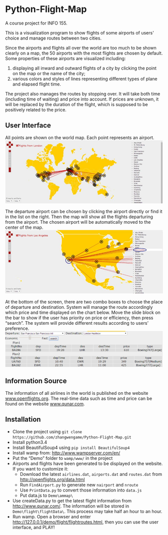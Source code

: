 Python-Flight-Map
=================
A course project for INFO 155. 

This is a visualization program to show flights of some airports of users' choice and manage routes between two cities. 

Since the airports and flights all over the world are too much to be shown clearly on a map, the 50 airports with the most flights are chosen by default. Some properties of these airports are visualized including:

1. displaying all inward and outward flights of a city by clicking the point on the map or the name of the city;
2. various colors and styles of lines representing different types of plane and elapsed flight time.

The project also manages the routes by stopping over. It will take both time (including time of waiting) and price into account. If prices are unknown, it will be replaced by the duration of the flight, which is supposed to be positively related to the price.

## User Interface

All points are shown on the world map. Each point represents an airport.
![ ](./PIC/1.png)

The departure airport can be chosen by clicking the airport directly or find it in the list on the right. Then the map will show all the flights departuring from the airport. The chosen airport will be automatically moved to the center of the map.
![ ](./PIC/2.png)

At the bottom of the screen, there are two combo boxes to choose the place of departure and destination. System will manage the route accordingly which price and time displayed on the chart below. Move the slide block on the bar to show if the user has priority on price or efficiency, then press “search”. The system will provide different results according to users’ preference.
![ ](./PIC/3.png)

## Information Source

The information of all airlines in the world is published on the website www.openflights.org. 
The real-time data such as time and price can be found on the website www.qunar.com. 

## Installation

- Clone the project using `git clone https://github.com/zhangwengame/Python-Flight-Map.git`
- Install python3.4
- Install BeautifulSoup4 using `pip install BeautifulSoup4`
- Install wamp from: http://www.wampserver.com/en/
- Put the “Demo” folder to `wamp/www/` in the project
- Airports and flights have been generated to be displayed on the website. If you want to customize it:
  - Download the latest `airlines.dat`, `airports.dat` and `routes.dat` from http://openflights.org/data.html
  - Run `FindAirport.py` to generate new `nairport` and `nroute`
  - Use `PrintData.py` to convert those information into `data.js`
  - Put data.js to `Demo\ammap\`
- Use createData.py to get the latest flight information from http://www.qunar.com/. The information will be stored in `Demo\flight\flightData\`. This process may take half an hour to an hour.
- Run wamp. Open a browser and enter http://127.0.0.1/demo/flight/flightroutes.html, then you can use the user interface, and PLAY!
